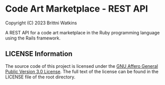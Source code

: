 # Code Art Marketplace - REST API

Copyright (C) 2023 Brittni Watkins

A REST API for a code art marketplace in the Ruby programming language using the Rails framework.

## LICENSE Information

The source code of this project is licensed under the [GNU Affero General Public Version 3.0 License](https://www.gnu.org/licenses/agpl-3.0.en.html).  The full text of the license can be found in the LICENSE file of the root directory.
